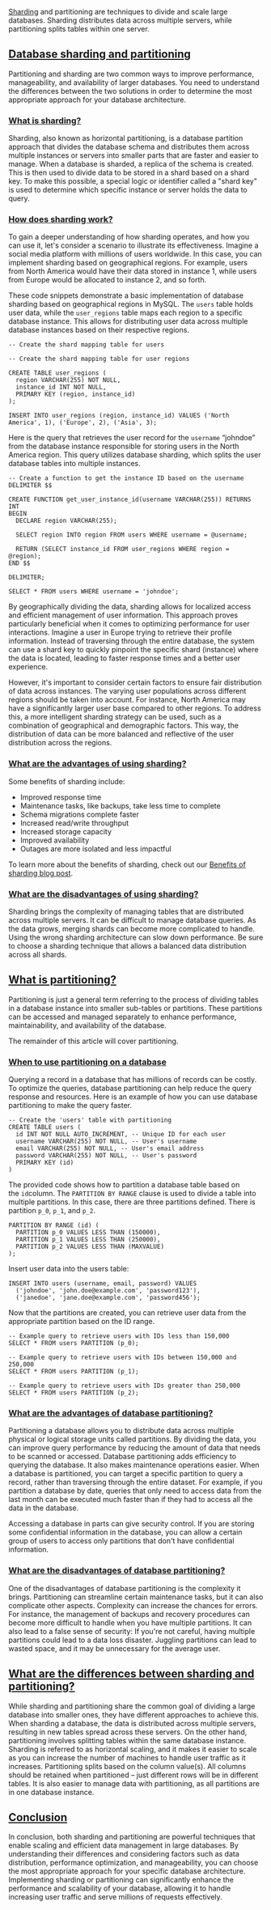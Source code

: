 
[Sharding](https://planetscale.com/docs/sharding/sharding-quickstart) and partitioning are techniques to divide and scale large databases. Sharding distributes data across multiple servers, while partitioning splits tables within one server.

## [Database sharding and partitioning](https://planetscale.com/blog/sharding-vs-partitioning-whats-the-difference#database-sharding-and-partitioning)

Partitioning and sharding are two common ways to improve performance, manageability, and availability of larger databases. You need to understand the differences between the two solutions in order to determine the most appropriate approach for your database architecture.

### [What is sharding?](https://planetscale.com/blog/sharding-vs-partitioning-whats-the-difference#what-is-sharding)

Sharding, also known as horizontal partitioning, is a database partition approach that divides the database schema and distributes them across multiple instances or servers into smaller parts that are faster and easier to manage. When a database is sharded, a replica of the schema is created. This is then used to divide data to be stored in a shard based on a shard key. To make this possible, a special logic or identifier called a "shard key" is used to determine which specific instance or server holds the data to query.

### [How does sharding work?](https://planetscale.com/blog/sharding-vs-partitioning-whats-the-difference#how-does-sharding-work)

To gain a deeper understanding of how sharding operates, and how you can use it, let's consider a scenario to illustrate its effectiveness. Imagine a social media platform with millions of users worldwide. In this case, you can implement sharding based on geographical regions. For example, users from North America would have their data stored in instance 1, while users from Europe would be allocated to instance 2, and so forth.

These code snippets demonstrate a basic implementation of database sharding based on geographical regions in MySQL. The `users` table holds user data, while the `user_regions` table maps each region to a specific database instance. This allows for distributing user data across multiple database instances based on their respective regions.

```
-- Create the shard mapping table for users

-- Create the shard mapping table for user regions

CREATE TABLE user_regions (
  region VARCHAR(255) NOT NULL,
  instance_id INT NOT NULL,
  PRIMARY KEY (region, instance_id)
);

INSERT INTO user_regions (region, instance_id) VALUES ('North America', 1), ('Europe', 2), ('Asia', 3);
```

Here is the query that retrieves the user record for the `username` “johndoe” from the database instance responsible for storing users in the North America region. This query utilizes database sharding, which splits the user database tables into multiple instances.

```
-- Create a function to get the instance ID based on the username
DELIMITER $$

CREATE FUNCTION get_user_instance_id(username VARCHAR(255)) RETURNS INT
BEGIN
  DECLARE region VARCHAR(255);

  SELECT region INTO region FROM users WHERE username = @username;

  RETURN (SELECT instance_id FROM user_regions WHERE region = @region);
END $$

DELIMITER;

SELECT * FROM users WHERE username = 'johndoe';
```

By geographically dividing the data, sharding allows for localized access and efficient management of user information. This approach proves particularly beneficial when it comes to optimizing performance for user interactions. Imagine a user in Europe trying to retrieve their profile information. Instead of traversing through the entire database, the system can use a shard key to quickly pinpoint the specific shard (instance) where the data is located, leading to faster response times and a better user experience.

However, it's important to consider certain factors to ensure fair distribution of data across instances. The varying user populations across different regions should be taken into account. For instance, North America may have a significantly larger user base compared to other regions. To address this, a more intelligent sharding strategy can be used, such as a combination of geographical and demographic factors. This way, the distribution of data can be more balanced and reflective of the user distribution across the regions.

### [What are the advantages of using sharding?](https://planetscale.com/blog/sharding-vs-partitioning-whats-the-difference#what-are-the-advantages-of-using-sharding)

Some benefits of sharding include:

- Improved response time
- Maintenance tasks, like backups, take less time to complete
- Schema migrations complete faster
- Increased read/write throughput
- Increased storage capacity
- Improved availability
- Outages are more isolated and less impactful

To learn more about the benefits of sharding, check out our [Benefits of sharding blog post](https://planetscale.com/blog/three-surprising-benefits-of-sharding-a-mysql-database).

### [What are the disadvantages of using sharding?](https://planetscale.com/blog/sharding-vs-partitioning-whats-the-difference#what-are-the-disadvantages-of-using-sharding)

Sharding brings the complexity of managing tables that are distributed across multiple servers. It can be difficult to manage database queries. As the data grows, merging shards can become more complicated to handle. Using the wrong sharding architecture can slow down performance. Be sure to choose a sharding technique that allows a balanced data distribution across all shards.

## [What is partitioning?](https://planetscale.com/blog/sharding-vs-partitioning-whats-the-difference#what-is-partitioning)

Partitioning is just a general term referring to the process of dividing tables in a database instance into smaller sub-tables or partitions. These partitions can be accessed and managed separately to enhance performance, maintainability, and availability of the database.

The remainder of this article will cover partitioning.

### [When to use partitioning on a database](https://planetscale.com/blog/sharding-vs-partitioning-whats-the-difference#when-to-use-partitioning-on-a-database)

Querying a record in a database that has millions of records can be costly. To optimize the queries, database partitioning can help reduce the query response and resources. Here is an example of how you can use database partitioning to make the query faster.

```
-- Create the 'users' table with partitioning
CREATE TABLE users (
  id INT NOT NULL AUTO_INCREMENT, -- Unique ID for each user
  username VARCHAR(255) NOT NULL, -- User's username
  email VARCHAR(255) NOT NULL, -- User's email address
  password VARCHAR(255) NOT NULL, -- User's password
  PRIMARY KEY (id)
)
```

The provided code shows how to partition a database table based on the `id`column. The `PARTITION BY RANGE` clause is used to divide a table into multiple partitions. In this case, there are three partitions defined. There is partition `p_0`, `p_1`, and `p_2`.

```
PARTITION BY RANGE (id) (
  PARTITION p_0 VALUES LESS THAN (150000),
  PARTITION p_1 VALUES LESS THAN (250000),
  PARTITION p_2 VALUES LESS THAN (MAXVALUE)
);
```

Insert user data into the users table:

```
INSERT INTO users (username, email, password) VALUES
  ('johndoe', 'john.doe@example.com', 'password123'),
  ('janedoe', 'jane.doe@example.com', 'password456');
```

Now that the partitions are created, you can retrieve user data from the appropriate partition based on the ID range.

```
-- Example query to retrieve users with IDs less than 150,000
SELECT * FROM users PARTITION (p_0);

-- Example query to retrieve users with IDs between 150,000 and 250,000
SELECT * FROM users PARTITION (p_1);

-- Example query to retrieve users with IDs greater than 250,000
SELECT * FROM users PARTITION (p_2);
```

### [What are the advantages of database partitioning?](https://planetscale.com/blog/sharding-vs-partitioning-whats-the-difference#what-are-the-advantages-of-database-partitioning)

Partitioning a database allows you to distribute data across multiple physical or logical storage units called partitions. By dividing the data, you can improve query performance by reducing the amount of data that needs to be scanned or accessed. Database partitioning adds efficiency to querying the database. It also makes maintenance operations easier. When a database is partitioned, you can target a specific partition to query a record, rather than traversing through the entire dataset. For example, if you partition a database by date, queries that only need to access data from the last month can be executed much faster than if they had to access all the data in the database.

Accessing a database in parts can give security control. If you are storing some confidential information in the database, you can allow a certain group of users to access only partitions that don't have confidential information.

### [What are the disadvantages of database partitioning?](https://planetscale.com/blog/sharding-vs-partitioning-whats-the-difference#what-are-the-disadvantages-of-database-partitioning)

One of the disadvantages of database partitioning is the complexity it brings. Partitioning can streamline certain maintenance tasks, but it can also complicate other aspects. Complexity can increase the chances for errors. For instance, the management of backups and recovery procedures can become more difficult to handle when you have multiple partitions. It can also lead to a false sense of security: If you're not careful, having multiple partitions could lead to a data loss disaster. Juggling partitions can lead to wasted space, and it may be unnecessary for the average user.

## [What are the differences between sharding and partitioning?](https://planetscale.com/blog/sharding-vs-partitioning-whats-the-difference#what-are-the-differences-between-sharding-and-partitioning)

While sharding and partitioning share the common goal of dividing a large database into smaller ones, they have different approaches to achieve this. When sharding a database, the data is distributed across multiple servers, resulting in new tables spread across these servers. On the other hand, partitioning involves splitting tables within the same database instance. Sharding is referred to as horizontal scaling, and it makes it easier to scale as you can increase the number of machines to handle user traffic as it increases. Partitioning splits based on the column value(s). All columns should be retained when partitioned – just different rows will be in different tables. It is also easier to manage data with partitioning, as all partitions are in one database instance.

## [Conclusion](https://planetscale.com/blog/sharding-vs-partitioning-whats-the-difference#conclusion)

In conclusion, both sharding and partitioning are powerful techniques that enable scaling and efficient data management in large databases. By understanding their differences and considering factors such as data distribution, performance optimization, and manageability, you can choose the most appropriate approach for your specific database architecture. Implementing sharding or partitioning can significantly enhance the performance and scalability of your database, allowing it to handle increasing user traffic and serve millions of requests effectively.
